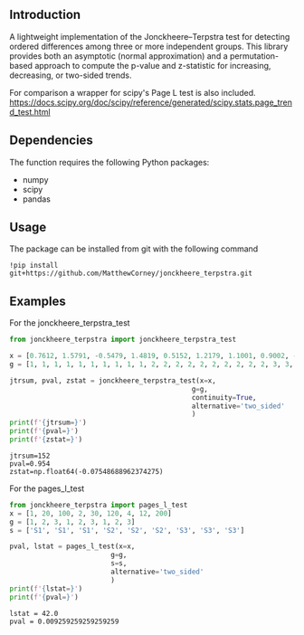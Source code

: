 ## Introduction

A lightweight implementation of the Jonckheere–Terpstra test for detecting ordered differences among three or more 
independent groups. This library provides both an asymptotic (normal approximation) and a permutation-based approach to 
compute the p-value and z-statistic for increasing, decreasing, or two-sided trends.

For comparison a wrapper for scipy's Page L test is also included.
https://docs.scipy.org/doc/scipy/reference/generated/scipy.stats.page_trend_test.html

## Dependencies
The function requires the following Python packages:
- numpy
- scipy
- pandas

## Usage
The package can be installed from git with the following command

```
!pip install git+https://github.com/MatthewCorney/jonckheere_terpstra.git
```


## Examples
For the jonckheere_terpstra_test
```python
from jonckheere_terpstra import jonckheere_terpstra_test

x = [0.7612, 1.5791, -0.5479, 1.4819, 0.5152, 1.2179, 1.1001, 0.9002, -0.8638, 0.0892, 0.9822, -0.5948, -0.1841, 0.9397, 1.1269, 0.8225, -0.5271, -0.7411, 1.8714, 0.6166, 0.6265, 0.4172, -0.6563, 1.1501, 0.3209, 0.3553, 1.4714, 1.3598, 1.9302, 0.0619]
g = [1, 1, 1, 1, 1, 1, 1, 1, 1, 1, 2, 2, 2, 2, 2, 2, 2, 2, 2, 2, 3, 3, 3, 3, 3, 3, 3, 3, 3, 3]

jtrsum, pval, zstat = jonckheere_terpstra_test(x=x,
                                             g=g,
                                             continuity=True,
                                             alternative='two_sided'
                                             )
print(f'{jtrsum=}')
print(f'{pval=}')
print(f'{zstat=}')
```
```text
jtrsum=152
pval=0.954
zstat=np.float64(-0.07548688962374275)
```
For the pages_l_test
```python
from jonckheere_terpstra import pages_l_test
x = [1, 20, 100, 2, 30, 120, 4, 12, 200]
g = [1, 2, 3, 1, 2, 3, 1, 2, 3]
s = ['S1', 'S1', 'S1', 'S2', 'S2', 'S2', 'S3', 'S3', 'S3']

pval, lstat = pages_l_test(x=x,
                         g=g,
                         s=s,
                         alternative='two_sided'
                         )
print(f'{lstat=}')
print(f'{pval=}')
```
```text
lstat = 42.0
pval = 0.009259259259259259
```